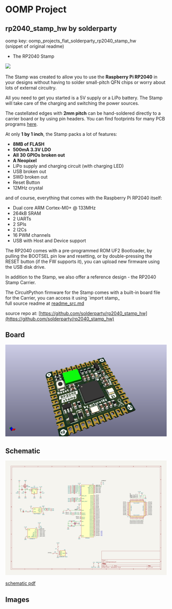 # OOMP Project  
## rp2040_stamp_hw  by solderparty  
  
oomp key: oomp_projects_flat_solderparty_rp2040_stamp_hw  
(snippet of original readme)  
  
- The RP2040 Stamp  
  
![](./img/stamp.jpg)  
  
The Stamp was created to allow you to use the **Raspberry Pi RP2040** in your designs without having to solder small-pitch QFN chips or worry about lots of external circuitry.  
  
All you need to get you started is a 5V supply or a LiPo battery. The Stamp will take care of the charging and switching the power sources.  
  
The castellated edges with **2mm pitch** can be hand-soldered directly to a carrier board or by using pin headers. You can find footprints for many PCB programs [here](https://github.com/solderparty/rp2040_stamp_footprints).  
  
At only **1 by 1 inch**, the Stamp packs a lot of features:  
* **8MB of FLASH**  
* **500mA 3.3V LDO**  
* **All 30 GPIOs broken out**  
* **A Neopixel**  
* LiPo supply and charging circuit (with charging LED)  
* USB broken out  
* SWD broken out  
* Reset Button  
* 12MHz crystal  
  
and of course, everything that comes with the Raspberry Pi RP2040 itself:  
* Dual core ARM Cortex-M0+ @ 133MHz  
* 264kB SRAM  
* 2 UARTs  
* 2 SPIs  
* 2 I2Cs  
* 16 PWM channels  
* USB with Host and Device support  
  
The RP2040 comes with a pre-programmed ROM UF2 Bootloader, by pulling the BOOTSEL pin low and resetting, or by double-pressing the RESET button (if the FW supports it), you can upload new firmware using the USB disk drive.  
  
In addition to the Stamp, we also offer a reference design - the RP2040 Stamp Carrier.  
  
The CircuitPython firmware for the Stamp comes with a built-in board file for the Carrier, you can access it using `import stamp_  
  full source readme at [readme_src.md](readme_src.md)  
  
source repo at: [https://github.com/solderparty/rp2040_stamp_hw](https://github.com/solderparty/rp2040_stamp_hw)  
## Board  
  
[![working_3d.png](working_3d_600.png)](working_3d.png)  
## Schematic  
  
[![working_schematic.png](working_schematic_600.png)](working_schematic.png)  
  
[schematic pdf](working_schematic.pdf)  
## Images  
